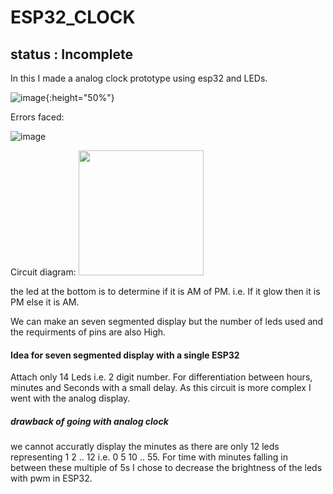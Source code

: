 # ESP32_CLOCK
## status : Incomplete
In this I made a analog clock prototype using esp32 and LEDs.


![image](https://user-images.githubusercontent.com/70768880/146915396-0ae8e69d-dc10-443a-bfd1-7c4e6f0a352e.png ){:height="50%"}

Errors faced:

![image](https://user-images.githubusercontent.com/70768880/146915474-0d0da352-8e3c-4dbb-ba14-070a09433cdd.png)

Circuit diagram:
<img src="https://user-images.githubusercontent.com/70768880/146915797-84354208-d3be-4f87-9f80-1b465cd6419c.png" height="200">


the led at the bottom is to determine if it is AM of PM.
i.e. If it glow then it is PM else it is AM.


We can make an seven segmented display but the number of leds used and the requirments of pins are also High.

#### Idea for seven segmented display with a single ESP32
Attach only 14 Leds i.e. 2 digit number.
For differentiation between hours, minutes and Seconds with a small delay.
As this circuit is more complex I went with the analog display.

##### drawback of going with analog clock
we cannot accuratly display the minutes as there are only 12 leds representing 1 2 .. 12 i.e. 0 5 10 .. 55.
For time with minutes falling in between these multiple of 5s I chose to decrease the brightness of the leds with pwm in ESP32.
